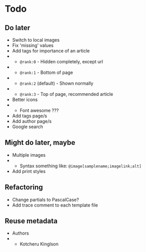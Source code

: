 # Todo

<!-- ## Important -->

## Do later

- Switch to local images
- Fix 'missing' values
- Add tags for importance of an article
- - `@rank:0` - Hidden completely, except url
- - `@rank:1` - Bottom of page
- - `@rank:2` (default) - Shown normally
- - `@rank:3` - Top of page, recommended article
- Better icons
- - Font awesome ???
- Add tags page/s
- Add author page/s
- Google search

## Might do later, maybe

- Multiple images
- - Syntax something like: `@image[samplename;imagelink;alt]`
- Add print styles

## Refactoring

- Change partials to PascalCase?
- Add trace comment to each template file

## Reuse metadata

- Authors
- - Kotcheru Kinglson

